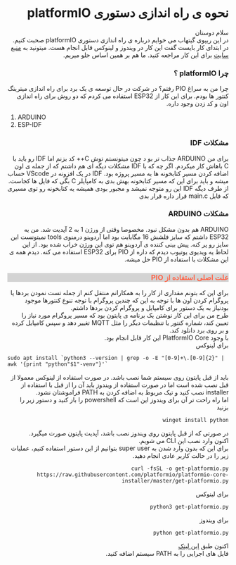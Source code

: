 # <div dir="rtl"> نحوه ی راه اندازی دستوری platformIO  </div>
<div dir="rtl">
  
سلام دوستان  
در این ریپوی گیتهاب می خوایم درباره ی راه اندازی دستوری platformIO صحبت کنیم.
در ابتدای کار بایست گفت این کار در ویندوز و لینوکس قابل انجام هست.
میتونید به [منبع سایت](https://docs.platformio.org/en/latest/core/installation/index.html) برای این کار مراجعه کنید. ما هم بر همین اساس جلو میریم.

</div>

### <div dir="rtl"> چرا platformIO ؟  </div>

<div dir="rtl">
چرا من به سراغ PIO رفتم؟  
در شرکت در حال توسعه ی یک برد برای راه اندازی میترینگ کنتور ها بودم. برای این کار از ESP32 استفاده می کردم که دو روش برای راه اندازی اون و کد زدن وجود داره.  
</div>

1. ARDUINO
2. ESP-IDF  

### <div dir="rtl" color=red> مشکلات IDF </div>
<div dir="rtl">
برای من ARDUINO جذاب تر بو د چون میتونستم توش C++ کد بزنم اما IDF رو باید با C باهاش کار میکردم.   
اگر چه که با IDF مشکلات دیگه ای هم داشتم که از جمله ی اون اضافه کردن مسیر کتابخونه ها به مسیر پروژه بود.  
IDF  در یک افزونه در VScode حساب میشه و باید برای این که مسیر کتابخونه بهش بدی به کامپایلر C بگی که فایل ها کجاست. از طرف دیگه IDF این رو متوجه نمیشد و مجبور بودی همیشه یه کتابخونه رو توی مسیری که فایل main.c قرار داره قرار بدی 
</div>

### <div dir="rtl" color=red> مشکلات ARDUINO </div>
<div dir="rtl">

<div dir="rtl">
ARDUINO   هم بدون مشکل نبود. مخصوصا وقتی از ورژن 1 به 2 آپدیت شد.  
 من یه ESP32 داشتم که سایز فلشش 16 مگابایت بود اما آردوینو درمنوی tools نمیتونست این سایز رو پر کنه.  
 پیش بینی کننده ی آردوینو هم توی این ورژن خراب شده بود.  
 از این لحاظ یه ویدیوی یوتیوب دیدم که داره از PIO برای ESP32 استفاده می کنه. 
 دیدم همه ی این مشکلات با استفاده از PIO حل میشه.

</div>  

### <div style="background-color:LightGray; color:tomato" dir= "rtl" > علت اصلی استفاده از PIO

<div dir="rtl">
برای این که بتونم مقداری از کار را به همکارانم منتقل کنم از جمله تست نمودن بردها یا پروگرام کردن اون ها با توجه به این که چندین پروگرام با توجه تنوع کنتورها موجود بودنیاز به یک دستور برای کامپایل و پروگرام کردن بردها داشتم.  <br> طرح من برای این کار نوشتن یک برنامه ی پایتون بود که مسیر پروگرام مورد نیاز را تعیین کند، شماره کنتور یا تنظیمات دیگر را مثل MQTT تغییر دهد و سپس کامپایل کرده و بر  روی برد دانلود کند.  <br>
با وجود PlatformIO Core این کار قابل انجام بود.
</div>

<div dir="rtl"> 
برای لینوکس
</div>

<div dir="ltr"> 

```
sudo apt install `python3 --version | grep -o -E "[0-9]+\.[0-9]{2}" | awk '{print "python"$1"-venv"}'`
```

</div>

<div dir="rtl">
باید از قبل پایتون روی سیستم شما نصب باشد. در صورت استفاده از لینوکس معمولا از قبل نصب شده است اما در صورت استفاده از ویندوز باید آن را از قبل با استفاده از installer نصب کنید و تیک مربوط به اضافه کردن به PATH فراموشتان نشود. 
<br> اما راه راحت تر آن برای ویندوز این است که powershell را باز کنید و دستور زیر را بزنید
</div>

```
winget install python
```
<div dir="rtl">
در صورتی که از قبل پایتون روی ویندوز نصب باشد، آپدیت پایتون صورت میگیرد.
</div>

<div dir="rtl">
اکنون وارد نصب این CLI می شویم.  <br> 
برای این که بدون وارد شدن به super user بتوانیم از این دستور استفاده کنیم، عملیات زیر را در حالت کاربر عادی انجام دهید.
</div>

```
curl -fsSL -o get-platformio.py https://raw.githubusercontent.com/platformio/platformio-core-installer/master/get-platformio.py
```
<div dir="rtl">
برای لینوکس
</div>

```
python3 get-platformio.py
```
<div dir="rtl">
برای ویندوز
</div>

```
python get-platformio.py
```

<div dir="rtl">

اکنون طبق [این لینک](https://docs.platformio.org/en/latest/core/installation/shell-commands.html#unix-and-unix-like)   
فایل های اجرایی را به PATH سیستم اضافه کنید.

</div>


